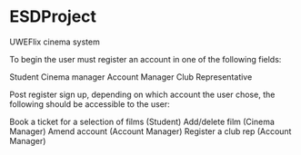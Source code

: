 # ESDProject
 UWEFlix cinema system
 
 To begin the user must register an account in one of the following fields:
 
 Student
 Cinema manager
 Account Manager
 Club Representative
 
 Post register sign up, depending on which account the user chose, the following should be accessible to the user:
 
 Book a ticket for a selection of films (Student)
 Add/delete film (Cinema Manager)
 Amend account (Account Manager) 
 Register a club rep (Account Manager)
 
